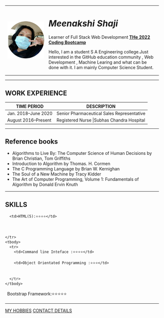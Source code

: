 
<html lang="en" dir="ltr">
  <head>
    <meta charset="utf-8">
    <title> Meenakshi Personal website</title>
  </head>
  <body>
    <table cellspacing="20">
      <tr>
        <td><img src ="image1.png" alt= "profile picture" ></td>
        <td><strong><em><h1>Meenakshi Shaji</h1></em></strong>
        <p>Learner of Full Stack Web Development <strong><a href="https://www.udemy.com/course/the-complete-web-development-bootcamp/"> THe 2022 Coding Bootcamp</a></strong></p>
        <p>Hello, I am a student S A Engineering college.Just interested in the GitHub education community , Web Development , Machine Learing  and what can be done with it. I am mainly Computer Science Student. </p></td>
      </tr>
    </table>

<hr>
<h2>WORK EXPERIENCE</h2>
<table cellspacing="10">
  <thead>
    <tr>
      <th>TIME PERIOD</th>
      <th>DESCRIPTION</th>
    </tr>

  </thead>
  <tbody>
    <tr>
    <td>Jan. 2018–June 2020</td>
    <td>Senior Pharmaceutical Sales Representative</td>
    </tr>
    <tr>
      <td>August 2016–Present</td>
      <td>Registered Nurse |Subhas Chandra Hospital</td>
    </tr>

  </tbody>

</table>
<hr>
<h2>Reference books</h2>
<ul>
  <li>Algorithms to Live By: The Computer Science of Human Decisions by Brian Christian, Tom Griffiths</li>
  <li>Introduction to Algorithm by Thomas. H. Cormen</li>
  <li>The C Programming Language by Brian W. Kernighan</li>
  <li>The Soul of a New Machine by Tracy Kidder</li>
  <li>The Art of Computer Programming, Volume 1: Fundamentals of Algorithm by Donald Ervin Knuth</li>
</ul>
<hr>
<h2>SKILLS</h2>
<table cellspacing="10">
  <thead>
    <tr>
      <td>Bootstrap Framework:⭐⭐⭐⭐⭐</td>

      <td>HTML(5):⭐⭐⭐⭐</td>



    </tr>
    <tbody>
      <tr>
        <td>Command line Inteface :⭐⭐⭐⭐</td>

        <td>Object Orientated Programming :⭐⭐⭐</td>


      </tr>
    </tbody>

  </thead>

</table>
<hr>


<a href="hobbies.html">MY HOBBIES</a>
<a href="contact.html"> CONTACT DETAILS </a>
  </body>
</html>
<!--<td>⭐⭐⭐⭐⭐</td>-->
